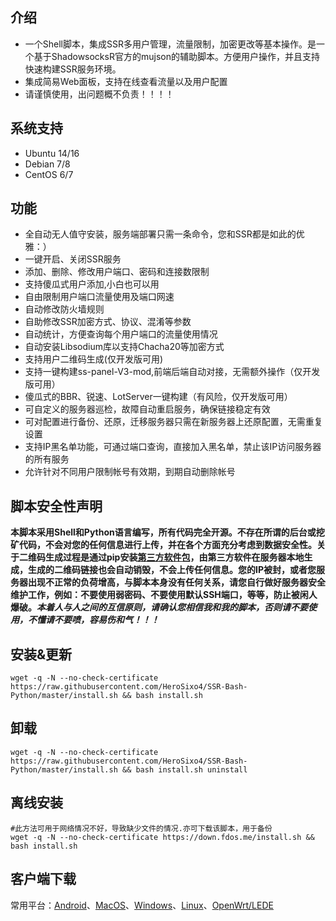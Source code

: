 ## 介绍 ##

* 一个Shell脚本，集成SSR多用户管理，流量限制，加密更改等基本操作。是一个基于ShadowsocksR官方的mujson的辅助脚本。方便用户操作，并且支持快速构建SSR服务环境。
* 集成简易Web面板，支持在线查看流量以及用户配置
* 请谨慎使用，出问题概不负责！！！！

## 系统支持 ##
* Ubuntu 14/16
* Debian 7/8
* CentOS 6/7

## 功能 ##
- 全自动无人值守安装，服务端部署只需一条命令，您和SSR都是如此的优雅：）
- 一键开启、关闭SSR服务
- 添加、删除、修改用户端口、密码和连接数限制
- 支持傻瓜式用户添加,小白也可以用
- 自由限制用户端口流量使用及端口网速
- 自动修改防火墙规则
- 自助修改SSR加密方式、协议、混淆等参数
- 自动统计，方便查询每个用户端口的流量使用情况
- 自动安装Libsodium库以支持Chacha20等加密方式
- 支持用户二维码生成(仅开发版可用)
- 支持一键构建ss-panel-V3-mod,前端后端自动对接，无需额外操作（仅开发版可用）
- 傻瓜式的BBR、锐速、LotServer一键构建（有风险，仅开发版可用）
- 可自定义的服务器巡检，故障自动重启服务，确保链接稳定有效
- 可对配置进行备份、还原，迁移服务器只需在新服务器上还原配置，无需重复设置
- 支持IP黑名单功能，可通过端口查询，直接加入黑名单，禁止该IP访问服务器的所有服务
- 允许针对不同用户限制帐号有效期，到期自动删除帐号

## 脚本安全性声明 ##
**本脚本采用Shell和Python语言编写，所有代码完全开源。不存在所谓的后台或挖矿代码，不会对您的任何信息进行上传，并在各个方面充分考虑到数据安全性。关于二维码生成过程是通过pip安装[第三方软件包](https://github.com/lincolnloop/python-qrcode)，由第三方软件在服务器本地生成，生成的二维码链接也会自动销毁，不会上传任何信息。您的IP被封，或者您服务器出现不正常的负荷增高，与脚本本身没有任何关系，请您自行做好服务器安全维护工作，例如：不要使用弱密码、不要使用默认SSH端口，等等，防止被闲人爆破。_本着人与人之间的互信原则，请确认您相信我和我的脚本，否则请不要使用，不懂请不要喷，容易伤和气！！！_**


## 安装&更新 ##
    wget -q -N --no-check-certificate https://raw.githubusercontent.com/HeroSixo4/SSR-Bash-Python/master/install.sh && bash install.sh

## 卸载 ##
    wget -q -N --no-check-certificate https://raw.githubusercontent.com/HeroSixo4/SSR-Bash-Python/master/install.sh && bash install.sh uninstall

## 离线安装 ##
    #此方法可用于网络情况不好，导致缺少文件的情况.亦可下载该脚本，用于备份
    wget -q -N --no-check-certificate https://down.fdos.me/install.sh && bash install.sh
    
## 客户端下载 ##
常用平台：[Android](https://github.com/shadowsocksrr/shadowsocksr-latest-bin-backup/raw/master/Shadowsocksr-android-3.4.0.5.apk)、[MacOS](https://github.com/qinyuhang/ShadowsocksX-NG-R/releases/download/1.4.3-R8/ShadowsocksX-NG-R8.dmg)、[Windows](https://github.com/Readour/ShadowsocksR-Csharp/releases/download/4.7.0/ShadowsocksR-4.7.0-win.CONCISE.7z)、[Linux](https://github.com/shadowsocks/shadowsocks-qt5/releases/download/v2.9.0/Shadowsocks-Qt5-x86_64.AppImage)、[OpenWrt/LEDE](https://github.com/bettermanbao/openwrt-shadowsocksR-libev-full/releases)

